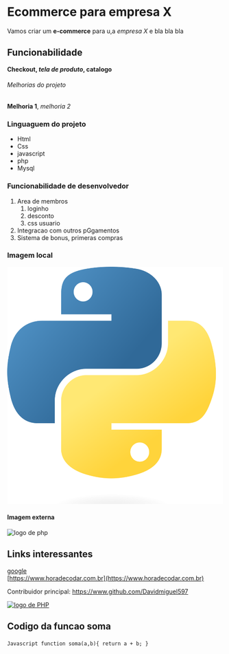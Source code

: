 # Ecommerce para empresa X

Vamos criar um **e-commerce** para u,a *empresa X* e bla bla bla

## Funcionabilidade

**Checkout, _tela de produto_, catalogo**

###### Melhorias do projeto

__Melhoria 1__, _melhoria 2_


### Linguaguem do projeto

* Html
* Css
* javascript
* php
* Mysql

### Funcionabilidade de desenvolvedor

1. Area de membros
   1. loginho
   2. desconto
   3. css usuario
2. Integracao com outros pGgamentos
3. Sistema de bonus, primeras compras

### Imagem local
  ![logo de python](img/Python-logo-notext.svg.png)

#### Imagem externa
  ![logo de php](https://upload.wikimedia.org/wikipedia/commons/thumb/2/27/PHP-logo.svg/711px-PHP-logo.svg.png)

## Links interessantes

[google](https://www.google.com.br)  
[https://www.horadecodar.com.br](https://www.horadecodar.com.br)


Contribuidor principal: https://www.github.com/Davidmiguel597 

[![logo de PHP](https://upload.wikimedia.org/wikipedia/commons/thumb/2/27/PHP-logo.svg/711px-PHP-logo.svg.png)]( https://www.github.com/Davidmiguel597)

 ## Codigo da funcao soma

``Javascript
  function soma(a,b){
    return a + b;
  }
``


